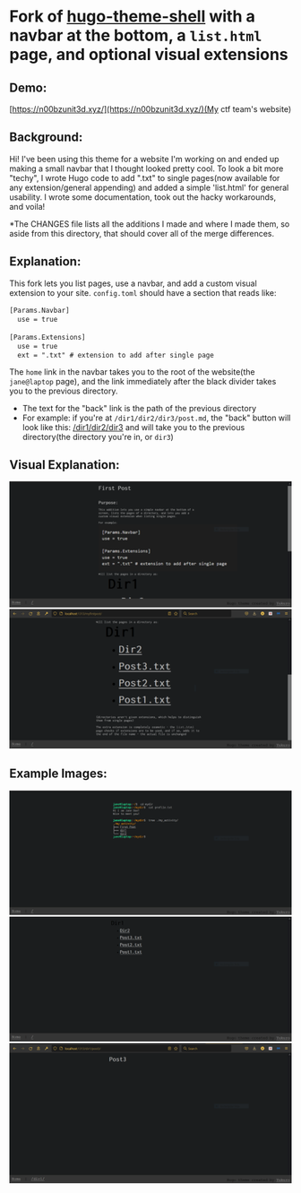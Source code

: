 # Fork of [hugo-theme-shell](https://github.com/Yukuro/hugo-theme-shell) with a navbar at the bottom, a `list.html` page, and optional visual extensions

## Demo:
[https://n00bzunit3d.xyz/](https://n00bzunit3d.xyz/)(My ctf team's website)

## Background:
Hi! I've been using this theme for a website I'm working on and ended up making a small navbar that I thought looked pretty cool. To look a bit more "techy", I wrote Hugo code to add ".txt" to single pages(now available for any extension/general appending) and added a simple 'list.html' for general usability. I wrote some documentation, took out the hacky workarounds, and voila!

*The CHANGES file lists all the additions I made and where I made them, so aside from this directory, that should cover all of the merge differences.

## Explanation:
This fork lets you list pages, use a navbar, and add a custom visual extension to your site.
`config.toml` should have a section that reads like:
```
[Params.Navbar]
  use = true
  
[Params.Extensions]
  use = true
  ext = ".txt" # extension to add after single page
```

The `home` link in the navbar takes you to the root of the website(the `jane@laptop` page), and the link immediately after the black divider takes you to the previous directory.
  - The text for the "back" link is the path of the previous directory
  - For example: if you're at `/dir1/dir2/dir3/post.md`, the "back" button will look like this:
    [/dir1/dir2/dir3](https://www.example.org)
    and will take you to the previous directory(the directory you're in, or `dir3`)

## Visual Explanation:
![submissionimage1](./Pictures/submission1.png)
![submissionimage1.5](./Pictures/submission1.5.png)

## Example Images:
![submissionimage2](./Pictures/submission2.png)
![submissionimage3](./Pictures/submission3.png)
![submissionimage4](./Pictures/submission4.png)
